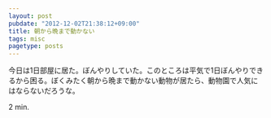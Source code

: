 ```yaml
---
layout: post
pubdate: "2012-12-02T21:38:12+09:00"
title: 朝から晩まで動かない
tags: misc
pagetype: posts
---
```

今日は1日部屋に居た。ぼんやりしていた。このところは平気で1日ぼんやりできるから困る。ぼくみたく朝から晩まで動かない動物が居たら、動物園で人気にはならないだろうな。

2 min.
